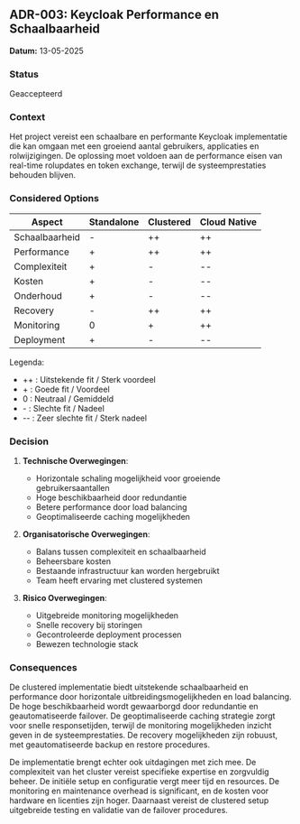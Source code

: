 ## ADR-003: Keycloak Performance en Schaalbaarheid

**Datum:** 13-05-2025

### Status
Geaccepteerd

### Context
Het project vereist een schaalbare en performante Keycloak implementatie die kan omgaan met een groeiend aantal gebruikers, applicaties en rolwijzigingen. De oplossing moet voldoen aan de performance eisen van real-time rolupdates en token exchange, terwijl de systeemprestaties behouden blijven.

### Considered Options

| Aspect | Standalone | Clustered | Cloud Native |
|--------|------------|-----------|--------------|
| Schaalbaarheid | - | ++ | ++ |
| Performance | + | ++ | ++ |
| Complexiteit | + | - | -- |
| Kosten | + | - | -- |
| Onderhoud | + | - | -- |
| Recovery | - | ++ | ++ |
| Monitoring | 0 | + | ++ |
| Deployment | + | - | -- |

Legenda:
- ++ : Uitstekende fit / Sterk voordeel
- \+ : Goede fit / Voordeel
- 0 : Neutraal / Gemiddeld
- \- : Slechte fit / Nadeel
- -- : Zeer slechte fit / Sterk nadeel
### Decision

1. **Technische Overwegingen**:
   - Horizontale schaling mogelijkheid voor groeiende gebruikersaantallen
   - Hoge beschikbaarheid door redundantie
   - Betere performance door load balancing
   - Geoptimaliseerde caching mogelijkheden

2. **Organisatorische Overwegingen**:
   - Balans tussen complexiteit en schaalbaarheid
   - Beheersbare kosten
   - Bestaande infrastructuur kan worden hergebruikt
   - Team heeft ervaring met clustered systemen

3. **Risico Overwegingen**:
   - Uitgebreide monitoring mogelijkheden
   - Snelle recovery bij storingen
   - Gecontroleerde deployment processen
   - Bewezen technologie stack

### Consequences
De clustered implementatie biedt uitstekende schaalbaarheid en performance door horizontale uitbreidingsmogelijkheden en load balancing. De hoge beschikbaarheid wordt gewaarborgd door redundantie en geautomatiseerde failover. De geoptimaliseerde caching strategie zorgt voor snelle responsetijden, terwijl de monitoring mogelijkheden inzicht geven in de systeemprestaties. De recovery mogelijkheden zijn robuust, met geautomatiseerde backup en restore procedures.

De implementatie brengt echter ook uitdagingen met zich mee. De complexiteit van het cluster vereist specifieke expertise en zorgvuldig beheer. De initiële setup en configuratie vergt meer tijd en resources. De monitoring en maintenance overhead is significant, en de kosten voor hardware en licenties zijn hoger. Daarnaast vereist de clustered setup uitgebreide testing en validatie van de failover procedures. 